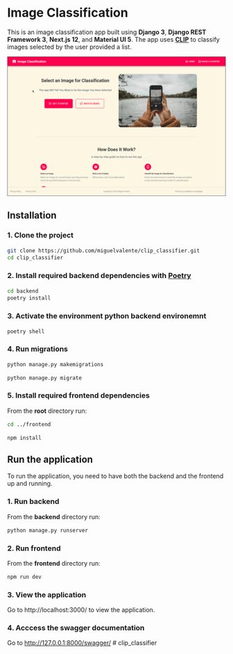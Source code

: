 # Image Classification

This is an image classification app built using **Django 3**, **Django REST Framework 3**, **Next.js 12**, and **Material UI 5**. The app uses **[CLIP](https://github.com/openai/CLIP)** to classify images selected by the user provided a list.

![plot](https://github.com/miguelvalente/clip_classifier/blob/master/frontend/public/images/clip_classifier.png?raw=true)



## Installation

### 1. Clone the project 

```bash
git clone https://github.com/miguelvalente/clip_classifier.git
cd clip_classifier
```

### 2. Install required backend dependencies with [Poetry](https://python-poetry.org/docs/)
```bash
cd backend
poetry install
```


### 3.  Activate the environment python backend environemnt

```bash
poetry shell
```

### 4. Run migrations

```bash
python manage.py makemigrations
```

```bash
python manage.py migrate
```

### 5. Install required frontend dependencies

From the **root** directory run:

```bash
cd ../frontend
```
```bash
npm install
```

## Run the application

To run the application, you need to have both the backend and the frontend up and running.

### 1. Run backend

From the **backend** directory run:

```bash
python manage.py runserver
```

### 2. Run frontend

From the **frontend** directory run:

```bash
npm run dev
```

### 3. View the application

Go to http://localhost:3000/ to view the application.

### 4. Acccess the swagger documentation

Go to http://127.0.0.1:8000/swagger/ # clip_classifier
